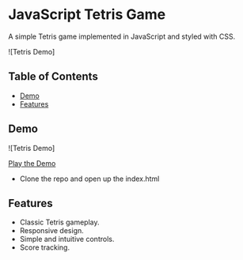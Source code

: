 # JavaScript Tetris Game

A simple Tetris game implemented in JavaScript and styled with CSS.

![Tetris Demo]

## Table of Contents
- [Demo](#demo)
- [Features](#features)

## Demo

![Tetris Demo]

[Play the Demo](#)
- Clone the repo and open up the index.html

## Features

- Classic Tetris gameplay.
- Responsive design.
- Simple and intuitive controls.
- Score tracking.
